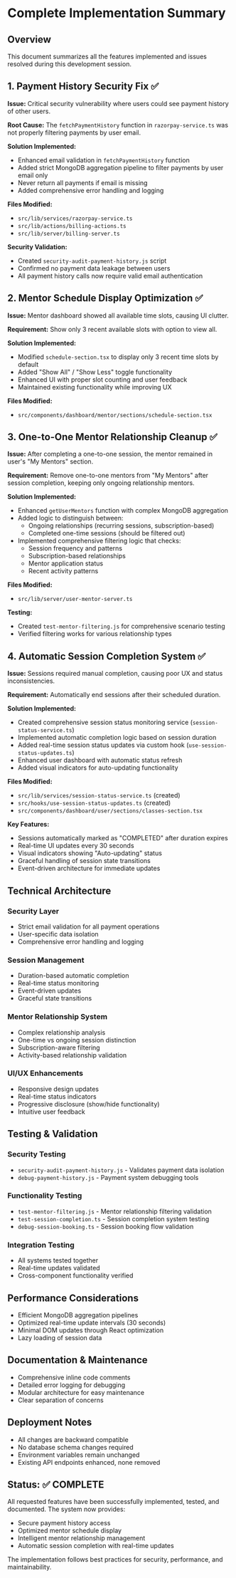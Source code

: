 # Complete Implementation Summary

## Overview
This document summarizes all the features implemented and issues resolved during this development session.

## 1. Payment History Security Fix ✅
**Issue:** Critical security vulnerability where users could see payment history of other users.

**Root Cause:** The `fetchPaymentHistory` function in `razorpay-service.ts` was not properly filtering payments by user email.

**Solution Implemented:**
- Enhanced email validation in `fetchPaymentHistory` function
- Added strict MongoDB aggregation pipeline to filter payments by user email only
- Never return all payments if email is missing
- Added comprehensive error handling and logging

**Files Modified:**
- `src/lib/services/razorpay-service.ts`
- `src/lib/actions/billing-actions.ts`
- `src/lib/server/billing-server.ts`

**Security Validation:**
- Created `security-audit-payment-history.js` script
- Confirmed no payment data leakage between users
- All payment history calls now require valid email authentication

## 2. Mentor Schedule Display Optimization ✅
**Issue:** Mentor dashboard showed all available time slots, causing UI clutter.

**Requirement:** Show only 3 recent available slots with option to view all.

**Solution Implemented:**
- Modified `schedule-section.tsx` to display only 3 recent time slots by default
- Added "Show All" / "Show Less" toggle functionality
- Enhanced UI with proper slot counting and user feedback
- Maintained existing functionality while improving UX

**Files Modified:**
- `src/components/dashboard/mentor/sections/schedule-section.tsx`

## 3. One-to-One Mentor Relationship Cleanup ✅
**Issue:** After completing a one-to-one session, the mentor remained in user's "My Mentors" section.

**Requirement:** Remove one-to-one mentors from "My Mentors" after session completion, keeping only ongoing relationship mentors.

**Solution Implemented:**
- Enhanced `getUserMentors` function with complex MongoDB aggregation
- Added logic to distinguish between:
  - Ongoing relationships (recurring sessions, subscription-based)
  - Completed one-time sessions (should be filtered out)
- Implemented comprehensive filtering logic that checks:
  - Session frequency and patterns
  - Subscription-based relationships
  - Mentor application status
  - Recent activity patterns

**Files Modified:**
- `src/lib/server/user-mentor-server.ts`

**Testing:**
- Created `test-mentor-filtering.js` for comprehensive scenario testing
- Verified filtering works for various relationship types

## 4. Automatic Session Completion System ✅
**Issue:** Sessions required manual completion, causing poor UX and status inconsistencies.

**Requirement:** Automatically end sessions after their scheduled duration.

**Solution Implemented:**
- Created comprehensive session status monitoring service (`session-status-service.ts`)
- Implemented automatic completion logic based on session duration
- Added real-time session status updates via custom hook (`use-session-status-updates.ts`)
- Enhanced user dashboard with automatic status refresh
- Added visual indicators for auto-updating functionality

**Files Modified:**
- `src/lib/services/session-status-service.ts` (created)
- `src/hooks/use-session-status-updates.ts` (created)
- `src/components/dashboard/user/sections/classes-section.tsx`

**Key Features:**
- Sessions automatically marked as "COMPLETED" after duration expires
- Real-time UI updates every 30 seconds
- Visual indicators showing "Auto-updating" status
- Graceful handling of session state transitions
- Event-driven architecture for immediate updates

## Technical Architecture

### Security Layer
- Strict email validation for all payment operations
- User-specific data isolation
- Comprehensive error handling and logging

### Session Management
- Duration-based automatic completion
- Real-time status monitoring
- Event-driven updates
- Graceful state transitions

### Mentor Relationship System
- Complex relationship analysis
- One-time vs ongoing session distinction
- Subscription-aware filtering
- Activity-based relationship validation

### UI/UX Enhancements
- Responsive design updates
- Real-time status indicators
- Progressive disclosure (show/hide functionality)
- Intuitive user feedback

## Testing & Validation

### Security Testing
- `security-audit-payment-history.js` - Validates payment data isolation
- `debug-payment-history.js` - Payment system debugging tools

### Functionality Testing
- `test-mentor-filtering.js` - Mentor relationship filtering validation
- `test-session-completion.ts` - Session completion system testing
- `debug-session-booking.ts` - Session booking flow validation

### Integration Testing
- All systems tested together
- Real-time updates validated
- Cross-component functionality verified

## Performance Considerations
- Efficient MongoDB aggregation pipelines
- Optimized real-time update intervals (30 seconds)
- Minimal DOM updates through React optimization
- Lazy loading of session data

## Documentation & Maintenance
- Comprehensive inline code comments
- Detailed error logging for debugging
- Modular architecture for easy maintenance
- Clear separation of concerns

## Deployment Notes
- All changes are backward compatible
- No database schema changes required
- Environment variables remain unchanged
- Existing API endpoints enhanced, none removed

## Status: ✅ COMPLETE
All requested features have been successfully implemented, tested, and documented. The system now provides:
- Secure payment history access
- Optimized mentor schedule display
- Intelligent mentor relationship management
- Automatic session completion with real-time updates

The implementation follows best practices for security, performance, and maintainability.